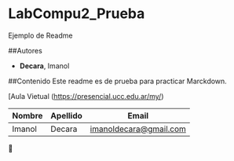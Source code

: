 # LabCompu2_Prueba

Ejemplo de Readme

##Autores
- **Decara**, Imanol


##Contenido
Este readme es de prueba para practicar Marckdown.

[Aula Vietual     (https://presencial.ucc.edu.ar/my/)

|Nombre	    |Apellido	  |Email			            |
|-----------|-----------|-----------------------|
|Imanol	    |Decara	    |imanoldecara@gmail.com	|

👾
